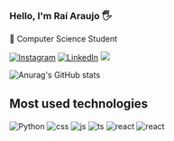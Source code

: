 ### Hello, I'm Raí Araujo 🖐️

🔭 Computer Science Student

[![Instagram](https://img.shields.io/badge/Instagram-E4405F?style=for-the-badge&logo=instagram&logoColor=white)](https://www.instagram.com/rai_araujo30/)
[![LinkedIn](https://img.shields.io/badge/LinkedIn-0077B5?style=for-the-badge&logo=linkedin&logoColor=white)](https://www.linkedin.com/in/ra%C3%AD-araujo-66b288285/)
  <a href = "mailto:raisanhacu@gmail.com"><img src="https://img.shields.io/badge/-Gmail-%23333?style=for-the-badge&logo=gmail&logoColor=white" target="_blank"></a>

![Anurag's GitHub stats](https://github-readme-stats.vercel.app/api?username=RaiAraujo30&show_icons=true&theme=radical)

## Most used technologies

<div style="display: inline_block">
  <img align="center" alt="Python" src="https://img.shields.io/badge/Python-14354C?style=for-the-badge&logo=python&logoColor=white" />
  <img align="center" alt="css" src="https://img.shields.io/badge/Django-092E20?style=for-the-badge&logo=django&logoColor=white" />
  <img align="center" alt="js" src="https://img.shields.io/badge/C%2B%2B-00599C?style=for-the-badge&logo=c%2B%2B&logoColor=white" />
  <img align="center" alt="ts" src="https://img.shields.io/badge/Java-ED8B00?style=for-the-badge&logo=openjdk&logoColor=white" />
  <img align="center" alt="react" src="https://img.shields.io/badge/Spring-6DB33F?style=for-the-badge&logo=spring&logoColor=white" />
   <img align="center" alt="react" src="https://img.shields.io/badge/JavaScript-F7DF1E?style=for-the-badge&logo=javascript&logoColor=white"
</div><br/>

